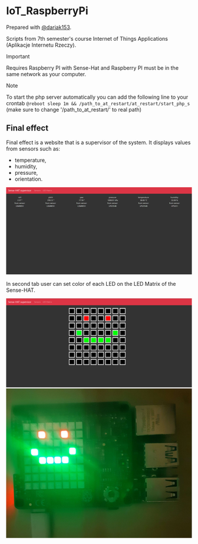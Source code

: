# IoT_RaspberryPi

Prepared with [@dariak153](https://www.github.com/dariak153).

Scripts from 7th semester's course Internet of Things Applications (Aplikacje Internetu Rzeczy).

> [!IMPORTANT] 
> Requires Raspberry PI with Sense-Hat and Raspberry PI must be in the same network as your computer.

> [!NOTE] 
> To start the php server automatically you can add the following line to your crontab ```@reboot sleep 1m && /path_to_at_restart/at_restart/start_php_s``` (make sure to change '/path_to_at_restart/' to real path)

## Final effect

Final effect is a website that is a supervisor of the system. It displays values from sensors such as:
- temperature,
- humidity,
- pressure,
- orientation.

![](Pictures/Sensors_website.png)

In second tab user can set color of each LED on the LED Matrix of the Sense-HAT.

![](Pictures/LED_Matrix_website.png)
![](Pictures/rpi_smile.jpg)
